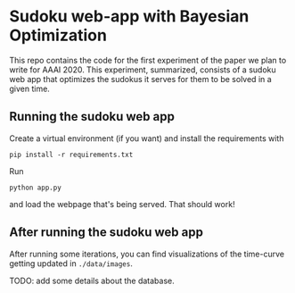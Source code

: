 # Sudoku web-app with Bayesian Optimization

This repo contains the code for the first experiment of the paper we plan to write for AAAI 2020. This experiment, summarized, consists of a sudoku web app that optimizes the sudokus it serves for them to be solved in a given time.

## Running the sudoku web app

Create a virtual environment (if you want) and install the requirements with

```
pip install -r requirements.txt
```

Run

```
python app.py
```

and load the webpage that's being served. That should work!

## After running the sudoku web app

After running some iterations, you can find visualizations of the time-curve getting updated in `./data/images`.

TODO: add some details about the database.